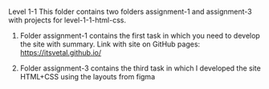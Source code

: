 Level 1-1
This folder contains two folders assignment-1 and assignment-3 with projects for level-1-1-html-css.

1. Folder assignment-1 contains the first task in which you need to develop the site with summary.
Link with site on GitHub pages: https://itsvetal.github.io/

2. Folder assignment-3 contains the third task in which I developed the site HTML+CSS using the layouts from figma
